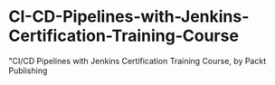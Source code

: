 


# CI-CD-Pipelines-with-Jenkins-Certification-Training-Course
"CI/CD Pipelines with Jenkins Certification Training Course, by Packt Publishing
